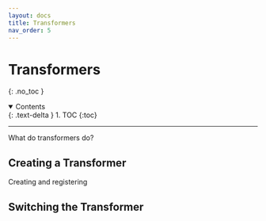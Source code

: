 ```yaml
---
layout: docs
title: Transformers
nav_order: 5
---
```


# Transformers
{: .no_toc }

<details open markdown="block">
  <summary>
    Contents
  </summary>
  {: .text-delta }
1. TOC
{:toc}
</details>

---

What do transformers do?

## Creating a Transformer

Creating and registering

## Switching the Transformer
